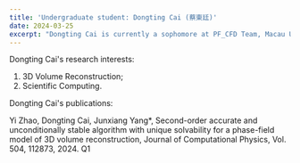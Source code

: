 ```yaml
---
title: 'Undergraduate student: Dongting Cai (蔡東廷)'
date: 2024-03-25
excerpt: "Dongting Cai is currently a sophomore at PF_CFD Team, Macau University of Science and Technology. His research interest is 3D reconstruction algorithm.<br/><img src='/images/DTC.png' width='200px'>"
---
```


Dongting Cai's research interests:

1. 3D Volume Reconstruction;
2. Scientific Computing.

Dongting Cai's publications:


Yi Zhao, Dongting Cai, Junxiang Yang*, Second-order accurate and unconditionally stable algorithm with unique solvability for a phase-field model of 3D volume reconstruction, Journal of Computational Physics, Vol. 504, 112873, 2024. Q1
